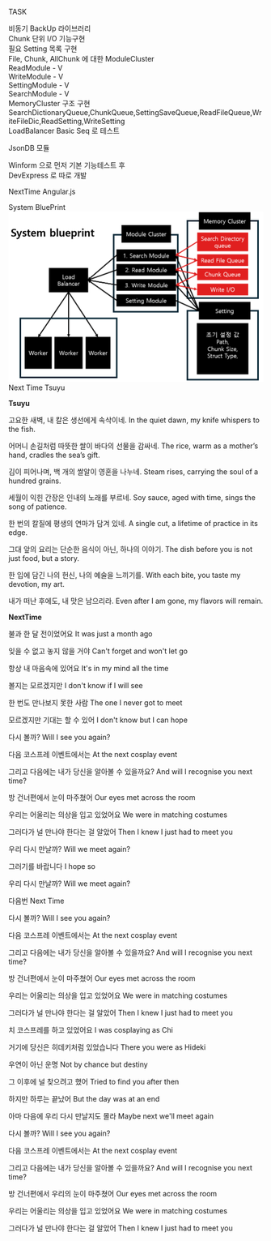 TASK

비동기 BackUp 라이브러리  
Chunk 단위 I/O 기능구현  
필요 Setting 목록 구현  
File, Chunk, AllChunk 에 대한 ModuleCluster  
ReadModule    - V  
WriteModule   - V  
SettingModule - V  
SearchModule  - V  
MemoryCluster 구조 구현  
SearchDictionaryQueue,ChunkQueue,SettingSaveQueue,ReadFileQueue,WriteFileDic,ReadSetting,WriteSetting  
LoadBalancer Basic Seq 로 테스트  
  
JsonDB 모듈  
  
Winform 으로 먼저 기본 기능테스트 후  
DevExpress 로 따로 개발  
  
NextTime Angular.js  
  
System BluePrint  
![blueprint](https://github.com/gj3447/NextTimeTsuyu/blob/master/NextTimeTsuyuSystemBluePrint.png)
Next Time Tsuyu  

**Tsuyu**

고요한 새벽, 내 칼은 생선에게 속삭이네.
In the quiet dawn, my knife whispers to the fish.

어머니 손길처럼 따뜻한 쌀이 바다의 선물을 감싸네.
The rice, warm as a mother’s hand, cradles the sea’s gift.

김이 피어나며, 백 개의 쌀알이 영혼을 나누네.
Steam rises, carrying the soul of a hundred grains.

세월이 익힌 간장은 인내의 노래를 부르네.
Soy sauce, aged with time, sings the song of patience.

한 번의 칼질에 평생의 연마가 담겨 있네.
A single cut, a lifetime of practice in its edge.

그대 앞의 요리는 단순한 음식이 아닌, 하나의 이야기.
The dish before you is not just food, but a story.

한 입에 담긴 나의 헌신, 나의 예술을 느끼기를.
With each bite, you taste my devotion, my art.

내가 떠난 후에도, 내 맛은 남으리라.
Even after I am gone, my flavors will remain.

**NextTime**

불과 한 달 전이었어요
It was just a month ago

잊을 수 없고 놓지 않을 거야
Can't forget and won't let go

항상 내 마음속에 있어요
It's in my mind all the time

볼지는 모르겠지만
I don't know if I will see

한 번도 만나보지 못한 사람
The one I never got to meet

모르겠지만 기대는 할 수 있어
I don't know but I can hope

다시 볼까?
Will I see you again?

다음 코스프레 이벤트에서는
At the next cosplay event

그리고 다음에는 내가 당신을 알아볼 수 있을까요?
And will I recognise you next time?

방 건너편에서 눈이 마주쳤어
Our eyes met across the room

우리는 어울리는 의상을 입고 있었어요
We were in matching costumes

그러다가 널 만나야 한다는 걸 알았어
Then I knew I just had to meet you

우리 다시 만날까?
Will we meet again?

그러기를 바랍니다
I hope so

우리 다시 만날까?
Will we meet again?

다음번
Next Time

다시 볼까?
Will I see you again?

다음 코스프레 이벤트에서는
At the next cosplay event

그리고 다음에는 내가 당신을 알아볼 수 있을까요?
And will I recognise you next time?

방 건너편에서 눈이 마주쳤어
Our eyes met across the room

우리는 어울리는 의상을 입고 있었어요
We were in matching costumes

그러다가 널 만나야 한다는 걸 알았어
Then I knew I just had to meet you

치 코스프레를 하고 있었어요
I was cosplaying as Chi

거기에 당신은 히데키처럼 있었습니다
There you were as Hideki

우연이 아닌 운명
Not by chance but destiny

그 이후에 널 찾으려고 했어
Tried to find you after then

하지만 하루는 끝났어
But the day was at an end

아마 다음에 우리 다시 만날지도 몰라
Maybe next we'll meet again

다시 볼까?
Will I see you again?

다음 코스프레 이벤트에서는
At the next cosplay event

그리고 다음에는 내가 당신을 알아볼 수 있을까요?
And will I recognise you next time?

방 건너편에서 우리의 눈이 마주쳤어
Our eyes met across the room

우리는 어울리는 의상을 입고 있었어요
We were in matching costumes

그러다가 널 만나야 한다는 걸 알았어
Then I knew I just had to meet you
